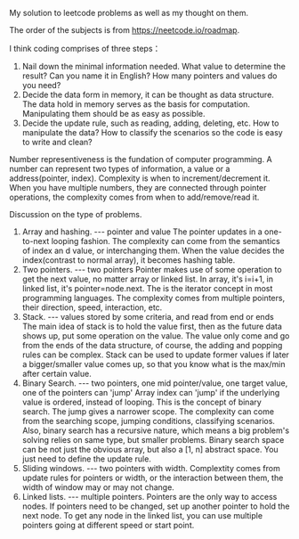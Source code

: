 My solution to leetcode problems as well as my thought on them.

The order of the subjects is from https://neetcode.io/roadmap. 

I think coding comprises of three steps：
1. Nail down the minimal information needed. 
    What value to determine the result? Can you name it in English? How many pointers and values do you need?
2. Decide the data form in memory, it can be thought as data structure.
    The data hold in memory serves as the basis for computation. Manipulating them should be as easy as possible.
3. Decide the update rule, such as reading, adding, deleting, etc.
    How to manipulate the data? How to classify the scenarios so the code is easy to write and clean?  

Number representiveness is the fundation of computer programming. A number can represent two types of information, a value or a address(pointer, index). Complexity is when to increment/decrement it. When you have multiple numbers, they are connected through pointer operations, the complexity comes from when to add/remove/read it.

Discussion on the type of problems.
1. Array and hashing.
    --- pointer and value
    The pointer updates in a one-to-next looping fashion. The complexity can come from the semantics of index an d value, or interchanging them. 
    When the value decides the index(contrast to normal array), it becomes hashing table.
2. Two pointers.
    --- two pointers
    Pointer makes use of some operation to get the next value, no matter array or linked list. In array, it's i=i+1, in linked list, it's pointer=node.next. The is the iterator concept in most programming languages. The complexity comes from multiple pointers, their direction, speed, interaction, etc.
3. Stack.
    --- values stored by some criteria, and read from end or ends
    The main idea of stack is to hold the value first, then as the future data shows up, put some operation on the value. The value only come and go from the ends of the data structure, of course, the adding and popping rules can be complex. Stack can be used to update former values if later a bigger/smaller value comes up, so that you know what is the max/min after certain value.
4. Binary Search.
    --- two pointers, one mid pointer/value, one target value, one of the pointers can 'jump'
    Array index can 'jump' if the underlying value is ordered, instead of looping. This is the concept of binary search. The jump gives a narrower scope. The complexity can come from the searching scope, jumping conditions, classifying scenarios. Also, binary search has a recursive nature, which means a big problem's solving relies on same type, but smaller problems.
    Binary search space can be not just the obvious array, but also a [1, n] abstract space. You just need to define the update rule.
5. Sliding windows.
    --- two pointers with width.
    Complextity comes from update rules for pointers or width, or the interaction between them, the width of window may or may not change. 
6. Linked lists.
    --- multiple pointers.
    Pointers are the only way to access nodes. If pointers need to be changed, set up another pointer to hold the next node. To get any node in the linked list, you can 
    use multiple pointers going at different speed or start point.
